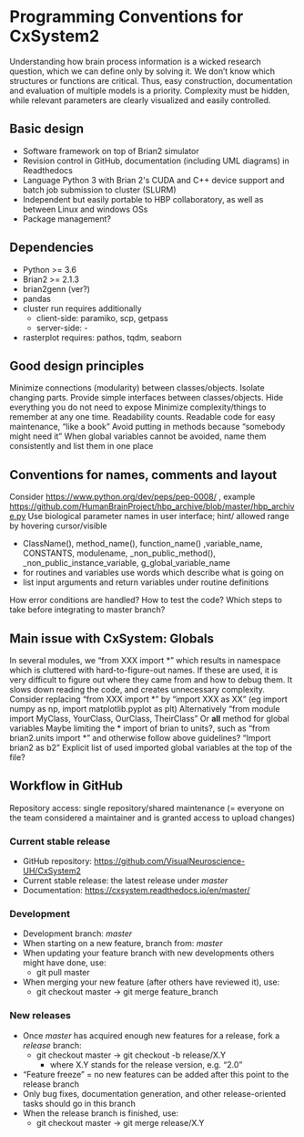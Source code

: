 # ﻿Programming Conventions for CxSystem2
Understanding how brain process information is a wicked research question, which we can define only by solving it. We don’t know which structures or functions are critical. Thus, easy construction, documentation and evaluation of multiple models is a priority. Complexity must be hidden, while relevant parameters are clearly visualized and easily controlled.

## Basic design
* Software framework on top of Brian2 simulator
* Revision control in GitHub, documentation (including UML diagrams) in Readthedocs
* Language Python 3 with Brian 2's CUDA and C++ device support and batch job submission to cluster (SLURM) 
* Independent but easily portable to HBP collaboratory, as well as between Linux and windows OSs
* Package management?

## Dependencies

* Python >= 3.6
* Brian2 >= 2.1.3
* brian2genn (ver?)
* pandas
* cluster run requires additionally 
   * client-side: paramiko, scp, getpass
   * server-side: - 
* rasterplot requires: pathos, tqdm, seaborn

## Good design principles

Minimize connections (modularity) between classes/objects. Isolate changing parts. 
Provide simple interfaces between classes/objects. Hide everything you do not need to expose
Minimize complexity/things to remember at any one time.
Readability counts. Readable code for easy maintenance, “like a book”
Avoid putting in methods because “somebody might need it”
When global variables cannot be avoided, name them consistently and list them in one place

## Conventions for names, comments and layout 
Consider https://www.python.org/dev/peps/pep-0008/ ,
example https://github.com/HumanBrainProject/hbp_archive/blob/master/hbp_archive.py 
Use biological parameter names in user interface; hint/ allowed range by hovering cursor/visible
* ClassName(), method_name(), function_name() ,variable_name, CONSTANTS, modulename, _non_public_method(), _non_public_instance_variable, g_global_variable_name
* for routines and variables use words which describe what is going on
* list input arguments and return variables under routine definitions

How error conditions are handled?
How to test the code?
Which steps to take before integrating to master branch? 

## Main issue with CxSystem: Globals
In several modules, we “from XXX import *” which results in namespace which is cluttered with hard-to-figure-out names. If these are used, it is very difficult to figure out where they came from and how to debug them. It slows down reading the code, and creates unnecessary complexity.
Consider replacing  “from XXX import *” by “import XXX as XX” (eg import numpy as np, import matplotlib.pyplot as plt)
Alternatively “from module import MyClass, YourClass, OurClass, TheirClass”
Or __all__ method for global variables 
Maybe limiting the * import of brian to units?, such as “from brian2.units import *” and otherwise follow above guidelines? “Import brian2 as b2”
Explicit list of used imported global variables at the top of the file?



## Workflow in GitHub

Repository access: single repository/shared maintenance (= everyone on the team considered a maintainer and is granted access to upload changes)

### Current stable release

* GitHub repository: <https://github.com/VisualNeuroscience-UH/CxSystem2>
* Current stable release: the latest release under *master*
* Documentation: <https://cxsystem.readthedocs.io/en/master/>

### Development

* Development branch: *master*
* When starting on a new feature, branch from: *master*
* When updating your feature branch with new developments others might have done, use:
  * git pull master
* When merging your new feature (after others have reviewed it), use: 
  * git checkout master -> git merge feature_branch

### New releases

* Once *master* has acquired enough new features for a release, fork a *release* branch:
  * git checkout master -> git checkout -b release/X.Y
    * where X.Y stands for the release version, e.g. “2.0”
* “Feature freeze” = no new features can be added after this point to the release branch
* Only bug fixes, documentation generation, and other release-oriented tasks should go in this branch
* When the release branch is finished, use:
  * git checkout master -> git merge release/X.Y
